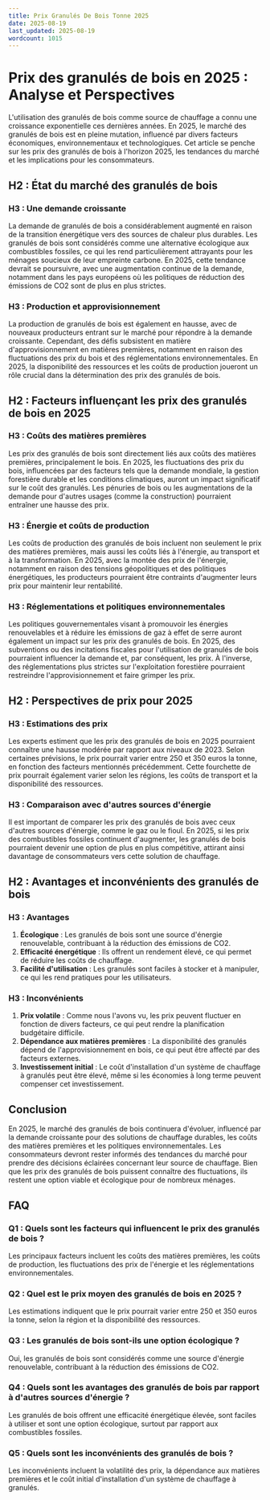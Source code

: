 ```yaml
---
title: Prix Granulés De Bois Tonne 2025
date: 2025-08-19
last_updated: 2025-08-19
wordcount: 1015
---
```


# Prix des granulés de bois en 2025 : Analyse et Perspectives

L'utilisation des granulés de bois comme source de chauffage a connu une croissance exponentielle ces dernières années. En 2025, le marché des granulés de bois est en pleine mutation, influencé par divers facteurs économiques, environnementaux et technologiques. Cet article se penche sur les prix des granulés de bois à l'horizon 2025, les tendances du marché et les implications pour les consommateurs.

## H2 : État du marché des granulés de bois

### H3 : Une demande croissante

La demande de granulés de bois a considérablement augmenté en raison de la transition énergétique vers des sources de chaleur plus durables. Les granulés de bois sont considérés comme une alternative écologique aux combustibles fossiles, ce qui les rend particulièrement attrayants pour les ménages soucieux de leur empreinte carbone. En 2025, cette tendance devrait se poursuivre, avec une augmentation continue de la demande, notamment dans les pays européens où les politiques de réduction des émissions de CO2 sont de plus en plus strictes.

### H3 : Production et approvisionnement

La production de granulés de bois est également en hausse, avec de nouveaux producteurs entrant sur le marché pour répondre à la demande croissante. Cependant, des défis subsistent en matière d'approvisionnement en matières premières, notamment en raison des fluctuations des prix du bois et des réglementations environnementales. En 2025, la disponibilité des ressources et les coûts de production joueront un rôle crucial dans la détermination des prix des granulés de bois.

## H2 : Facteurs influençant les prix des granulés de bois en 2025

### H3 : Coûts des matières premières

Les prix des granulés de bois sont directement liés aux coûts des matières premières, principalement le bois. En 2025, les fluctuations des prix du bois, influencées par des facteurs tels que la demande mondiale, la gestion forestière durable et les conditions climatiques, auront un impact significatif sur le coût des granulés. Les pénuries de bois ou les augmentations de la demande pour d'autres usages (comme la construction) pourraient entraîner une hausse des prix.

### H3 : Énergie et coûts de production

Les coûts de production des granulés de bois incluent non seulement le prix des matières premières, mais aussi les coûts liés à l'énergie, au transport et à la transformation. En 2025, avec la montée des prix de l'énergie, notamment en raison des tensions géopolitiques et des politiques énergétiques, les producteurs pourraient être contraints d'augmenter leurs prix pour maintenir leur rentabilité. 

### H3 : Réglementations et politiques environnementales

Les politiques gouvernementales visant à promouvoir les énergies renouvelables et à réduire les émissions de gaz à effet de serre auront également un impact sur les prix des granulés de bois. En 2025, des subventions ou des incitations fiscales pour l'utilisation de granulés de bois pourraient influencer la demande et, par conséquent, les prix. À l'inverse, des réglementations plus strictes sur l'exploitation forestière pourraient restreindre l'approvisionnement et faire grimper les prix.

## H2 : Perspectives de prix pour 2025

### H3 : Estimations des prix

Les experts estiment que les prix des granulés de bois en 2025 pourraient connaître une hausse modérée par rapport aux niveaux de 2023. Selon certaines prévisions, le prix pourrait varier entre 250 et 350 euros la tonne, en fonction des facteurs mentionnés précédemment. Cette fourchette de prix pourrait également varier selon les régions, les coûts de transport et la disponibilité des ressources.

### H3 : Comparaison avec d'autres sources d'énergie

Il est important de comparer les prix des granulés de bois avec ceux d'autres sources d'énergie, comme le gaz ou le fioul. En 2025, si les prix des combustibles fossiles continuent d'augmenter, les granulés de bois pourraient devenir une option de plus en plus compétitive, attirant ainsi davantage de consommateurs vers cette solution de chauffage.

## H2 : Avantages et inconvénients des granulés de bois

### H3 : Avantages

1. **Écologique** : Les granulés de bois sont une source d'énergie renouvelable, contribuant à la réduction des émissions de CO2.
2. **Efficacité énergétique** : Ils offrent un rendement élevé, ce qui permet de réduire les coûts de chauffage.
3. **Facilité d'utilisation** : Les granulés sont faciles à stocker et à manipuler, ce qui les rend pratiques pour les utilisateurs.

### H3 : Inconvénients

1. **Prix volatile** : Comme nous l'avons vu, les prix peuvent fluctuer en fonction de divers facteurs, ce qui peut rendre la planification budgétaire difficile.
2. **Dépendance aux matières premières** : La disponibilité des granulés dépend de l'approvisionnement en bois, ce qui peut être affecté par des facteurs externes.
3. **Investissement initial** : Le coût d'installation d'un système de chauffage à granulés peut être élevé, même si les économies à long terme peuvent compenser cet investissement.

## Conclusion

En 2025, le marché des granulés de bois continuera d'évoluer, influencé par la demande croissante pour des solutions de chauffage durables, les coûts des matières premières et les politiques environnementales. Les consommateurs devront rester informés des tendances du marché pour prendre des décisions éclairées concernant leur source de chauffage. Bien que les prix des granulés de bois puissent connaître des fluctuations, ils restent une option viable et écologique pour de nombreux ménages.

## FAQ

### Q1 : Quels sont les facteurs qui influencent le prix des granulés de bois ?

Les principaux facteurs incluent les coûts des matières premières, les coûts de production, les fluctuations des prix de l'énergie et les réglementations environnementales.

### Q2 : Quel est le prix moyen des granulés de bois en 2025 ?

Les estimations indiquent que le prix pourrait varier entre 250 et 350 euros la tonne, selon la région et la disponibilité des ressources.

### Q3 : Les granulés de bois sont-ils une option écologique ?

Oui, les granulés de bois sont considérés comme une source d'énergie renouvelable, contribuant à la réduction des émissions de CO2.

### Q4 : Quels sont les avantages des granulés de bois par rapport à d'autres sources d'énergie ?

Les granulés de bois offrent une efficacité énergétique élevée, sont faciles à utiliser et sont une option écologique, surtout par rapport aux combustibles fossiles.

### Q5 : Quels sont les inconvénients des granulés de bois ?

Les inconvénients incluent la volatilité des prix, la dépendance aux matières premières et le coût initial d'installation d'un système de chauffage à granulés.